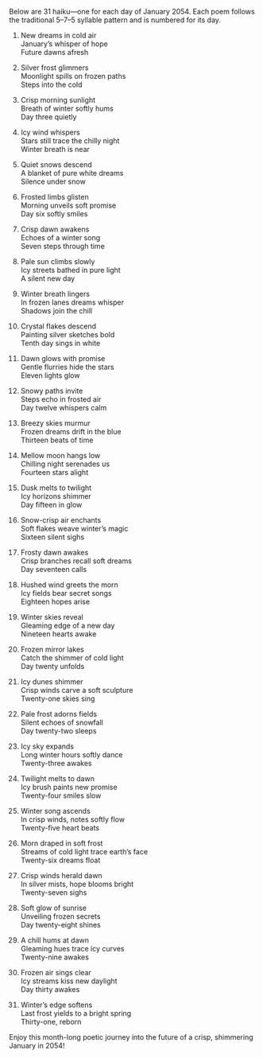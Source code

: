 Below are 31 haiku—one for each day of January 2054. Each poem follows the traditional 5–7–5 syllable pattern and is numbered for its day.

1. New dreams in cold air  
January’s whisper of hope  
Future dawns afresh

2. Silver frost glimmers  
Moonlight spills on frozen paths  
Steps into the cold

3. Crisp morning sunlight  
Breath of winter softly hums  
Day three quietly

4. Icy wind whispers  
Stars still trace the chilly night  
Winter breath is near

5. Quiet snows descend  
A blanket of pure white dreams  
Silence under snow

6. Frosted limbs glisten  
Morning unveils soft promise  
Day six softly smiles

7. Crisp dawn awakens  
Echoes of a winter song  
Seven steps through time

8. Pale sun climbs slowly  
Icy streets bathed in pure light  
A silent new day

9. Winter breath lingers  
In frozen lanes dreams whisper  
Shadows join the chill

10. Crystal flakes descend  
Painting silver sketches bold  
Tenth day sings in white

11. Dawn glows with promise  
Gentle flurries hide the stars  
Eleven lights glow

12. Snowy paths invite  
Steps echo in frosted air  
Day twelve whispers calm

13. Breezy skies murmur  
Frozen dreams drift in the blue  
Thirteen beats of time

14. Mellow moon hangs low  
Chilling night serenades us  
Fourteen stars alight

15. Dusk melts to twilight  
Icy horizons shimmer  
Day fifteen in glow

16. Snow-crisp air enchants  
Soft flakes weave winter’s magic  
Sixteen silent sighs

17. Frosty dawn awakes  
Crisp branches recall soft dreams  
Day seventeen calls

18. Hushed wind greets the morn  
Icy fields bear secret songs  
Eighteen hopes arise

19. Winter skies reveal  
Gleaming edge of a new day  
Nineteen hearts awake

20. Frozen mirror lakes  
Catch the shimmer of cold light  
Day twenty unfolds

21. Icy dunes shimmer  
Crisp winds carve a soft sculpture  
Twenty-one skies sing

22. Pale frost adorns fields  
Silent echoes of snowfall  
Day twenty-two sleeps

23. Icy sky expands  
Long winter hours softly dance  
Twenty-three awakes

24. Twilight melts to dawn  
Icy brush paints new promise  
Twenty-four smiles slow

25. Winter song ascends  
In crisp winds, notes softly flow  
Twenty-five heart beats

26. Morn draped in soft frost  
Streams of cold light trace earth’s face  
Twenty-six dreams float

27. Crisp winds herald dawn  
In silver mists, hope blooms bright  
Twenty-seven sighs

28. Soft glow of sunrise  
Unveiling frozen secrets  
Day twenty-eight shines

29. A chill hums at dawn  
Gleaming hues trace icy curves  
Twenty-nine awakes

30. Frozen air sings clear  
Icy streams kiss new daylight  
Day thirty awakes

31. Winter’s edge softens  
Last frost yields to a bright spring  
Thirty-one, reborn

Enjoy this month-long poetic journey into the future of a crisp, shimmering January in 2054!
